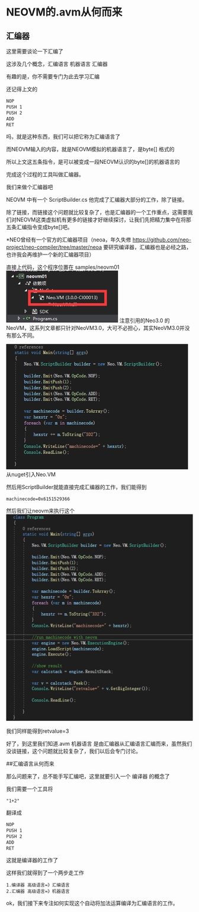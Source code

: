 # NEOVM的.avm从何而来

## 汇编器
这里需要谈论一下汇编了

这涉及几个概念，汇编语言 机器语言 汇编器

有趣的是，你不需要专门为此去学习汇编

还记得上文的
```
NOP
PUSH 1
PUSH 2
ADD
RET
```
吗，就是这种东西，我们可以把它称为汇编语言了

而NEOVM输入的内容，就是NEOVM模拟的机器语言了，是byte[] 格式的

所以上文这五条指令，是可以被变成一段NEOVM认识的byte[]的机器语言的

完成这个过程的工具叫做汇编器。

我们来做个汇编器吧

NEOVM 中有一个 ScriptBuilder.cs 他完成了汇编器大部分的工作，除了链接。

除了链接，而链接这个问题就比较复杂了，也是汇编器的一个工作重点，这需要我们对NEOVM这类虚拟机有更多的链接才好继续探讨，让我们先把精力集中在将那五条汇编指令变成byte[]吧。

*NEO曾经有一个官方的汇编器项目（neoa，年久失修
https://github.com/neo-project/neo-compiler/tree/master/neoa
要研究编译器，汇编器也是必经之路，也许我会再维护一个新的汇编器项目）


直接上代码，这个程序位置在 samples/neovm01
![](scriptbuilder02.png)
注意引用的Neo3.0 的NeoVM，这系列文章都只针对NeoVM3.0，大可不必担心，其实NeoVM3.0并没有那么不同。

![](scriptbuilder01.png)
从nuget引入Neo.VM

然后用ScriptBuilder就能直接完成汇编器的工作，我们能得到
```
machinecode=0x6151529366
```

然后我们让neovm来执行这个
![](scriptbuilder03.png)

我们同样能得到retvalue=3

好了，到这里我们知道.avm 机器语言 是由汇编器从汇编语言汇编而来，虽然我们没谈链接，这个问题就比较复杂了，我们以后会专门讨论。

##汇编语言从何而来

那么问题来了，总不能手写汇编吧，这里就要引入一个 编译器 的概念了

我们需要一个工具将
```
"1+2"
```
翻译成
```
NOP
PUSH 1
PUSH 2
ADD
RET
```

这就是编译器的工作了

这样我们就得到了一个两步走工作

    1.编译器 高级语言=》汇编语言
    2.汇编器 高级语言=》机器语言

ok，我们接下来专注如何实现这个自动将加法运算编译为汇编语言的工作。


